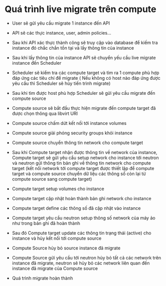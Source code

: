 # Quá trình live migrate trên compute

- User sẽ gửi yêu cầu migrate 1 instance đến API

- API sẽ các thực instance, user, admin policies...

- Sau khi API xác thực thành công sẽ truy cập vào database để kiếm tra instance đó chắc chắn tồn tại và lấy thông tin của instance

- Sau khi lấy thông tin của instance API sẽ chuyển yếu cầu live migrate instance đến Scheduler

- Scheduler sẽ kiểm tra các compute target và tìm ra 1 compute phù hợp đáp ứng các tiêu chí để migrate ( Nếu không có host nào đáp ứng được yêu cầu thì Scheduler sẽ hủy tiến trình migrate)

- Sau khi tìm được host phù hợp Scheduler sẽ gửi yêu cầu migrate đến compute source

- Compute source sẽ bắt đầu thực hiện migrate đến compute target đã được chọn thông qua libvirt URI

- Compute source chấm dứt kết nối tới instance volumes

- Compute source giải phóng security groups khỏi instance

- Compute source chuyển thông tin network cho compute target

- Sau khi Compute target nhận được thông tin về network của instance, Compute target sẽ gửi yêu cầu setup network cho instance tới neutron và neutron gửi thông tin bản ghi về thông tin network cho compute target (kết nối network tới compute target được thiết lập để compute target và compute source chuyển dữ liệu các thông số còn lại từ compute source sang compute target)

- Compute target setup volumes cho instance

- Compute target cập nhật hoàn thành bản ghi network cho instance

- Compute target define các thông số đã cập nhật vào instance

- Compute target yêu cầu neutron setup thông số network của máy ảo như trong bản ghi đã hoàn thành

- Sau đó Compute target update các thông tin trạng thái (active) cho instance và hủy kết nối tới compute source

- Compute Source hủy bỏ source instance đã migrate

- Compute Source gửi yêu cầu tới neutron hủy bỏ tất cả các network trên instance đã migrate, neutron sẽ hủy bỏ các network liên quan đến instance đã migrate của Compute source

- Quá trình migrate hoàn thành
